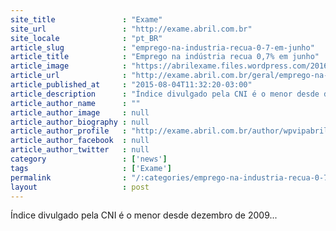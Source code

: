 ```yaml
---
site_title               : "Exame"
site_url                 : "http://exame.abril.com.br"
site_locale              : "pt_BR"
article_slug             : "emprego-na-industria-recua-0-7-em-junho"
article_title            : "Emprego na indústria recua 0,7% em junho"
article_image            : "https://abrilexame.files.wordpress.com/2016/09/size_960_16_9_industria-brasileira34.jpg?quality=70&strip=all&w=960"
article_url              : "http://exame.abril.com.br/geral/emprego-na-industria-recua-0-7-em-junho-informou-a-cni/"
article_published_at     : "2015-08-04T11:32:20-03:00"
article_description      : "Índice divulgado pela CNI é o menor desde dezembro de 2009..."
article_author_name      : ""
article_author_image     : null
article_author_biography : null
article_author_profile   : "http://exame.abril.com.br/author/wpvipabril/"
article_author_facebook  : null
article_author_twitter   : null
category                 : ['news']
tags                     : ['Exame']
permalink                : "/:categories/emprego-na-industria-recua-0-7-em-junho/"
layout                   : post
---
```


Índice divulgado pela CNI é o menor desde dezembro de 2009...
